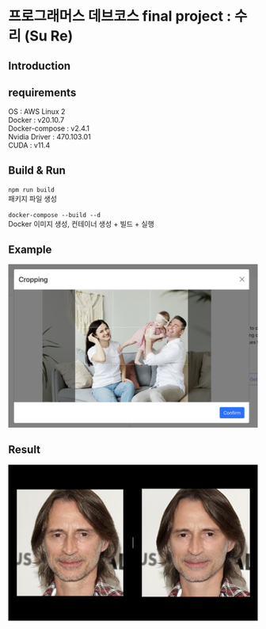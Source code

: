 # 프로그래머스 데브코스 final project : 수리 (Su Re)


## Introduction



## requirements
OS : AWS Linux 2  
Docker : v20.10.7  
Docker-compose : v2.4.1  
Nvidia Driver : 470.103.01    
CUDA : v11.4



## Build & Run
`npm run build`  
패키지 파일 생성


`docker-compose --build --d`  
Docker 이미지 생성, 컨테이너 생성 + 빌드 + 실행  




## Example
![Crop](./Images/Crop.png)


## Result
![Compare](./Images/compare.png)


